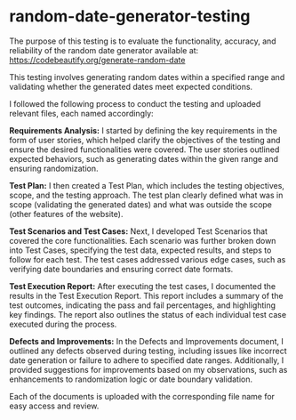 # random-date-generator-testing

The purpose of this testing is to evaluate the functionality, accuracy, and reliability of the random date generator available at: https://codebeautify.org/generate-random-date

This testing involves generating random dates within a specified range and validating whether the generated dates meet expected conditions.

I followed the following process to conduct the testing and uploaded relevant files, each named accordingly:

**Requirements Analysis:**
I started by defining the key requirements in the form of user stories, which helped clarify the objectives of the testing and ensure the desired functionalities were covered. The user stories outlined expected behaviors, such as generating dates within the given range and ensuring randomization.

**Test Plan:**
I then created a Test Plan, which includes the testing objectives, scope, and the testing approach. The test plan clearly defined what was in scope (validating the generated dates) and what was outside the scope (other features of the website).

**Test Scenarios and Test Cases:**
Next, I developed Test Scenarios that covered the core functionalities. Each scenario was further broken down into Test Cases, specifying the test data, expected results, and steps to follow for each test. The test cases addressed various edge cases, such as verifying date boundaries and ensuring correct date formats.

**Test Execution Report:**
After executing the test cases, I documented the results in the Test Execution Report. This report includes a summary of the test outcomes, indicating the pass and fail percentages, and highlighting key findings. The report also outlines the status of each individual test case executed during the process.

**Defects and Improvements:**
In the Defects and Improvements document, I outlined any defects observed during testing, including issues like incorrect date generation or failure to adhere to specified date ranges. Additionally, I provided suggestions for improvements based on my observations, such as enhancements to randomization logic or date boundary validation.

Each of the documents is uploaded with the corresponding file name for easy access and review.
